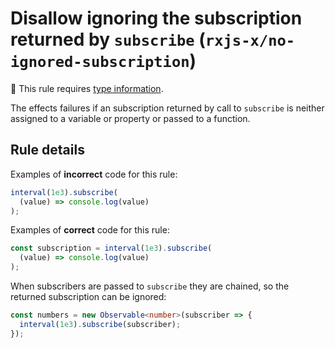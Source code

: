 # Disallow ignoring the subscription returned by `subscribe` (`rxjs-x/no-ignored-subscription`)

💭 This rule requires [type information](https://typescript-eslint.io/linting/typed-linting).

<!-- end auto-generated rule header -->

The effects failures if an subscription returned by call to `subscribe` is neither assigned to a variable or property or passed to a function.

## Rule details

Examples of **incorrect** code for this rule:

```ts
interval(1e3).subscribe(
  (value) => console.log(value)
);
```

Examples of **correct** code for this rule:

```ts
const subscription = interval(1e3).subscribe(
  (value) => console.log(value)
);
```

When subscribers are passed to `subscribe` they are chained, so the returned subscription can be ignored:

```ts
const numbers = new Observable<number>(subscriber => {
  interval(1e3).subscribe(subscriber);
});
```
